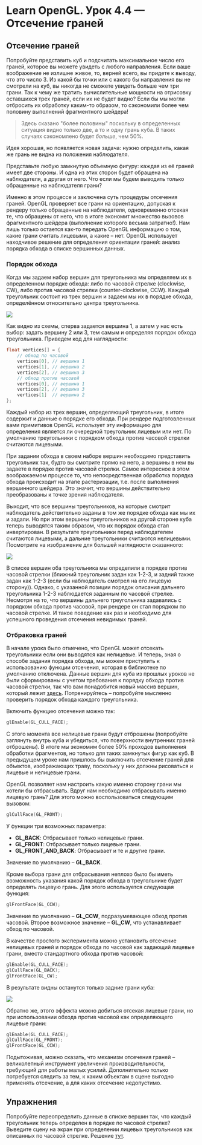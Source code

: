 # Learn OpenGL. Урок 4.4 — Отсечение граней
 
## Отсечение граней

Попробуйте представить куб и подсчитать максимальное число его граней, которое вы можете увидеть с любого направления. Если ваше воображение не излишне живое, то, верней всего, вы придете к выводу, что это число 3. Из какой бы точки или с какого бы направления вы не смотрели на куб, вы никогда не сможете увидеть больше чем три грани. Так к чему же тратить вычислительные мощности на отрисовку оставшихся трех граней, если их не будет видно? Если бы мы могли отбросить их обработку каким-то образом, то сэкономили более чем половину выполнений фрагментного шейдера!

> Здесь сказано "более половины" поскольку в определенных ситуация видно только две, а то и одну грань куба. В таких случаях сэкономлено будет *больше*, чем 50%.

Идея хорошая, но появляется новая задача: нужно определить, какая же грань не видна из положения наблюдателя.

Представьте любую замкнутую объемную фигуру: каждая из её граней имеет две стороны. И одна из этих сторон будет обращена на наблюдателя, а другая от него. Что если мы будем выводить только обращенные на наблюдателя грани?

Именно в этом процессе и заключена суть процедуры отсечения граней. OpenGL проверяет все грани на ориентацию, допуская к рендеру только обращенные на наблюдателя, одновременно отсекая те, что обращены от него, что в итоге экономит множество вызовов фрагментного шейдера \(выполнение которого весьма затратно!\). Нам лишь только остается как-то передать OpenGL информацию о том, какие грани считать лицевыми, а какие – нет. OpenGL использует находчивое решение для определения ориентации граней: анализ порядка обхода в списке вершинных данных.

### Порядок обхода

Когда мы задаем набор вершин для треугольника мы определяем их в определенном порядке обхода: либо по часовой стрелке \(clockwise, CW\), либо против часовой стрелки \(counter-clockwise, CCW\). Каждый треугольник состоит из трех вершин и задаем мы их в порядке обхода, определённом относительно центра треугольника.

![](1.png)

Как видно из схемы, сперва задается вершина 1, а затем у нас есть выбор: задать вершину 2 или 3, тем самым и определяя порядок обхода треугольника. Приведем код для наглядности:

```cpp
float vertices[] = {
    // обход по часовой
    vertices[0], // вершина 1
    vertices[1], // вершина 2
    vertices[2], // вершина 3
    // обход против часовой
    vertices[0], // вершина 1
    vertices[2], // вершина 3
    vertices[1]  // вершина 2  
};
```

Каждый набор из трех вершин, определяющий треугольник, в итоге содержит и данные о порядке его обхода. При рендере подготовленных вами примитивов OpenGL использует эту информацию для определения является ли очередной треугольник лицевым или нет. По умолчанию треугольники с порядком обхода против часовой стрелки считаются лицевыми.

При задании обхода в своем наборе вершин необходимо представить треугольник так, будто вы смотрите прямо на него, а вершины в нем вы задаете в порядке против часовой стрелки. Самое интересное в этом воображаемом процессе то, что непосредственная обработка порядка обхода происходит на этапе растеризации, т.е. после выполнения вершинного шейдера. Это значит, что вершины действительно преобразованы к точке зрения наблюдателя.

Выходит, что все вершины треугольников, на которые смотрит наблюдатель действительно заданы в том же порядке обхода как мы их и задали. Но при этом вершины треугольников на другой стороне куба теперь выводятся таким образом, что их порядок обхода стал инвертирован. В результате треугольники перед наблюдателем считаются лицевыми, а дальние треугольники считаются нелицевыми. Посмотрите на изображение для большей наглядности сказанного:

![](2.png)

В списке вершин оба треугольника мы определили в порядке против часовой стрелки \(ближний треугольник задан как 1-2-3, и задний также задан как 1-2-3 \(если бы наблюдатель смотрел на его лицевую сторону\)\). Однако, с указанной позиции порядок описания дальнего треугольника 1-2-3 наблюдается заданным по часовой стрелке. Несмотря на то, что вершины дальнего треугольника задавались с порядком обхода против часовой, при рендере он стал порядком по часовой стрелке. И такое поведение как раз и необходимо для успешного проведения отсечения невидимых граней.

### Отбраковка граней

В начале урока было отмечено, что OpenGL может отсекать треугольники если они выводятся как нелицевые. И теперь, зная о способе задания порядка обхода, мы можем приступить к использованию функции отсечения, которая в библиотеке по умолчанию отключена.
Данные вершин для куба из прошлых уроков не были сформированы с учетом требования к порядку обхода против часовой стрелки, так что вам понадобится новый массив вершин, который лежит [здесь](src1.cpp). Потренируйтесь – попробуйте мысленно проверить порядок обхода каждого треугольника.

Включить функцию отсечения можно так:

```cpp
glEnable(GL_CULL_FACE);
```

С этого момента все нелицевые грани будут отброшены \(попробуйте заглянуть внутрь куба и убедиться, что поверхности внутренних граней отброшены\). В итоге мы экономим более 50% проходов выполнения обработки фрагментов, но только для таких замкнутых фигур как куб. В предыдущем уроке нам пришлось бы выключить отсечение граней для объектов, изображающих траву, поскольку у них должны рисоваться и лицевые и нелицевые грани.

OpenGL позволяет нам настроить какую именно сторону грани мы хотели бы отбрасывать. Вдруг нам необходимо отбрасывать именно лицевую грань? Для этого можно воспользоваться следующим вызовом:

```cpp
glCullFace(GL_FRONT);  
```

У функции три возможных параметра:

- **GL_BACK**: Отбрасывает только нелицевые грани.
- **GL_FRONT**: Отбрасывает только лицевые грани.
- **GL_FRONT_AND_BACK**: Отбрасывает и те и другие грани.

Значение по умолчанию – **GL_BACK**.

Кроме выбора грани для отбрасывания неплохо было бы иметь возможность указания какой порядок обхода в треугольнике будет определять лицевую грань. Для этого используется следующая функция:

```cpp
glFrontFace(GL_CCW);  
```

Значение по умолчанию – **GL_CCW**, подразумевающее обход против часовой. Второе возможное значение – **GL_CW**, что устанавливает обход по часовой.

В качестве простого эксперимента можно установить отсечение нелицевых граней и порядок обхода по часовой как задающий лицевые грани, вместо стандартного обхода против часовой:

```cpp
glEnable(GL_CULL_FACE);
glCullFace(GL_BACK);
glFrontFace(GL_CW); 
```

В результате видны останутся только задние грани куба:

![](3.png)

Обратно же, этого эффекта можно добиться отсекая лицевые грани, но при использовании обхода против часовой как определяющего лицевые грани:

```cpp
glEnable(GL_CULL_FACE);
glCullFace(GL_FRONT);  
glFrontFace(GL_СCW); 
```

Подытоживая, можно сказать, что механизм отсечения граней – великолепный инструмент увеличения производительности, требующий для работы малых усилий. Дополнительно только потребуется следить за тем, к каким объектам в сцене выгодно применять отсечение, а для каких отсечение недопустимо.

## Упражнения

Попробуйте переопределить данные в списке вершин так, что каждый треугольник теперь определен в порядке по часовой стрелке? Выведите сцену на экран при определении лицевых треугольников как описанных по часовой стрелке. Решение [тут](exercise1.cpp).
